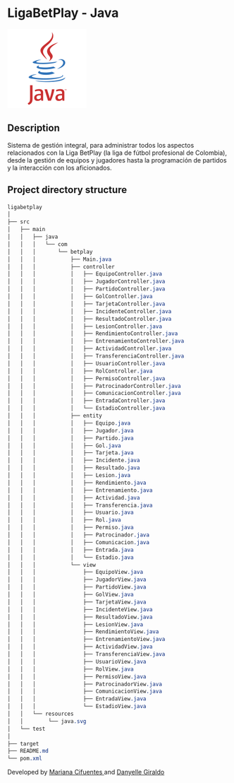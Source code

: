 # LigaBetPlay - **Java**

![logo](https://github.com/Maricifu/BetPlayLeague_JAVA/blob/main/src/main/resources/java.svg "JAVA")



## Description
Sistema de gestión integral, para administrar todos los aspectos relacionados con la Liga BetPlay (la liga de fútbol profesional de Colombia), desde la gestión de equipos y jugadores hasta la programación de partidos y la interacción con los aficionados.

## Project directory structure
```css
ligabetplay
│
├── src
│   ├── main
│   │   ├── java
│   │   │   └── com
│   │   │       └── betplay
│   │   │           ├── Main.java
│   │   │           ├── controller
│   │   │           │   ├── EquipoController.java
│   │   │           │   ├── JugadorController.java
│   │   │           │   ├── PartidoController.java
│   │   │           │   ├── GolController.java
│   │   │           │   ├── TarjetaController.java
│   │   │           │   ├── IncidenteController.java
│   │   │           │   ├── ResultadoController.java
│   │   │           │   ├── LesionController.java
│   │   │           │   ├── RendimientoController.java
│   │   │           │   ├── EntrenamientoController.java
│   │   │           │   ├── ActividadController.java
│   │   │           │   ├── TransferenciaController.java
│   │   │           │   ├── UsuarioController.java
│   │   │           │   ├── RolController.java
│   │   │           │   ├── PermisoController.java
│   │   │           │   ├── PatrocinadorController.java
│   │   │           │   ├── ComunicacionController.java
│   │   │           │   ├── EntradaController.java
│   │   │           │   └── EstadioController.java
│   │   │           ├── entity
│   │   │           │   ├── Equipo.java
│   │   │           │   ├── Jugador.java
│   │   │           │   ├── Partido.java
│   │   │           │   ├── Gol.java
│   │   │           │   ├── Tarjeta.java
│   │   │           │   ├── Incidente.java
│   │   │           │   ├── Resultado.java
│   │   │           │   ├── Lesion.java
│   │   │           │   ├── Rendimiento.java
│   │   │           │   ├── Entrenamiento.java
│   │   │           │   ├── Actividad.java
│   │   │           │   ├── Transferencia.java
│   │   │           │   ├── Usuario.java
│   │   │           │   ├── Rol.java
│   │   │           │   ├── Permiso.java
│   │   │           │   ├── Patrocinador.java
│   │   │           │   ├── Comunicacion.java
│   │   │           │   ├── Entrada.java
│   │   │           │   └── Estadio.java
│   │   │           └── view
│   │   │               ├── EquipoView.java
│   │   │               ├── JugadorView.java
│   │   │               ├── PartidoView.java
│   │   │               ├── GolView.java
│   │   │               ├── TarjetaView.java
│   │   │               ├── IncidenteView.java
│   │   │               ├── ResultadoView.java
│   │   │               ├── LesionView.java
│   │   │               ├── RendimientoView.java
│   │   │               ├── EntrenamientoView.java
│   │   │               ├── ActividadView.java
│   │   │               ├── TransferenciaView.java
│   │   │               ├── UsuarioView.java
│   │   │               ├── RolView.java
│   │   │               ├── PermisoView.java
│   │   │               ├── PatrocinadorView.java
│   │   │               ├── ComunicacionView.java
│   │   │               ├── EntradaView.java
│   │   │               └── EstadioView.java
│   │   └── resources
│   │        └── java.svg
│   └── test
│
├── target
├── README.md
└── pom.xml
```



Developed by <a href="http://github.com/Maricifu" target="_blank">Mariana Cifuentes </a> and <a href="https://github.com/DanyelleGiraldo" target="_blank">Danyelle Giraldo</a>

